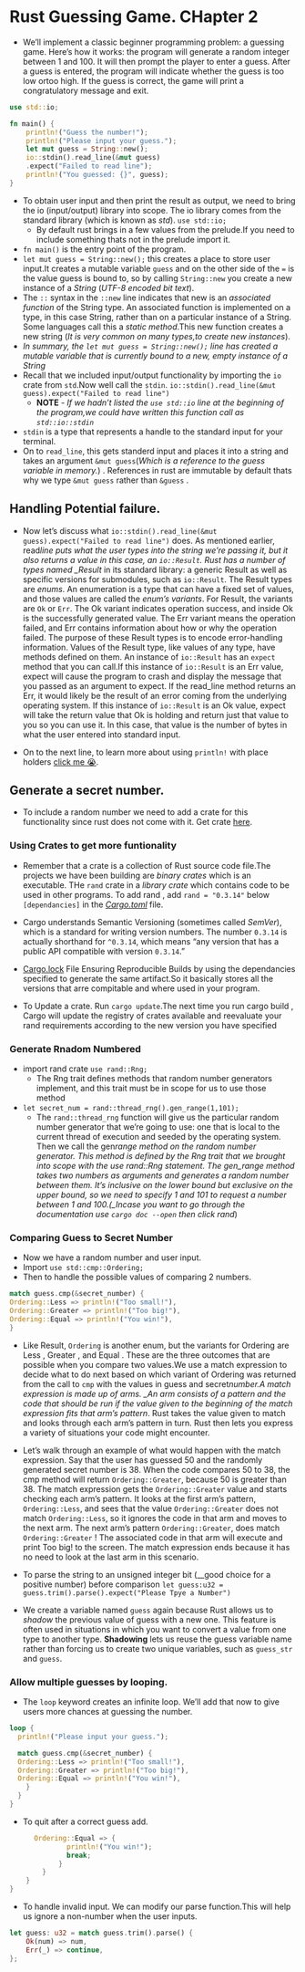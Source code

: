 # Rust Guessing Game. CHapter 2

- We’ll implement a classic beginner programming problem: a guessing game. Here’s how it works: the program will generate a random integer between 1 and 100. It will then prompt the player to enter a guess. After a guess is entered, the program will indicate whether the guess is too low ortoo high. If the guess is correct, the game will print a congratulatory message and exit.

```rs
use std::io;

fn main() {
    println!("Guess the number!");
    println!("Please input your guess.");
    let mut guess = String::new();
    io::stdin().read_line(&mut guess)
    .expect("Failed to read line");
    println!("You guessed: {}", guess);
}

```

- To obtain user input and then print the result as output, we need to bring the io (input/output) library into scope. The io library comes from the
  standard library (which is known as _std_). `use std::io;`
  - By default rust brings in a few values from the prelude.If you need to include something thats not in the prelude import it.
- `fn main()` is the entry point of the program.
- `let mut guess = String::new();` this creates a place to store user input.It creates a mutable variable `guess` and on the other side of the `=` is the value guess is bound to, so by calling `String::new` you create a new instance of a _String_ (_UTF-8 encoded bit text_).
- The `::` syntax in the `::new` line indicates that new is an _associated function_ of the String type. An associated function is implemented on a type, in this case String, rather than on a particular instance of a String. Some languages call this a _static method_.This new function creates a new string (_It is very common on many types,to create new instances_).
- _In summary, the `let mut guess = String::new();` line has created a mutable variable that is currently bound to a new, empty instance of a String_
- Recall that we included input/output functionality by importing the `io` crate from `std`.Now well call the `stdin`.
  `io::stdin().read_line(&mut guess).expect("Failed to read line")`
  - **NOTE** - _If we hadn’t listed the `use std::io` line at the beginning of the program,we could have written this function call as `std::io::stdin`_
- `stdin` is a type that represents a handle
  to the standard input for your terminal.
- On to `read_line`, this gets standerd input and places it into a string and takes an argument `&mut guess`(_Which is a reference to the guess variable in memory._) . References in rust are immutable by default thats why we type `&mut guess` rather than `&guess` .

## Handling Potential failure.

- Now let’s discuss what `io::stdin().read_line(&mut guess).expect("Failed to read line")` does.
  As mentioned earlier, read*line puts what the user types into the string
  we’re passing it, but it also returns a value in this case, an `io::Result`. Rust
  has a number of types named \_Result* in its standard library: a generic Result
  as well as specific versions for submodules, such as `io::Result`.
  The Result types are _enums_. An
  enumeration is a type that can have a fixed set of values, and those values are called the _enum’s variants_.
  For Result, the variants are `Ok` or `Err`. The Ok variant indicates operation success, and inside Ok is the successfully generated value. The Err variant means the operation failed, and Err contains information about how or why the operation failed.
  The purpose of these Result types is to encode error-handling information. Values of the Result type, like values of any type, have methods defined on them. An instance of `io::Result` has an `expect` method that you can call.If this instance of `io::Result` is an Err value, expect will cause the program to
  crash and display the message that you passed as an argument to expect. If
  the read_line method returns an Err, it would likely be the result of an error coming from the underlying operating system. If this instance of `io::Result` is an Ok value, expect will take the return value that Ok is holding and return just that value to you so you can use it. In this case, that value is the number of bytes in what the user entered into standard input.

- On to the next line, to learn more about using `println!` with place holders [click me 😭](../0x1print.md).

## Generate a secret number.

- To include a random number we need to add a crate for this functionality since rust does not come with it. Get crate [here](https://crates.io/crates/rand/).

### Using Crates to get more funtionality

- Remember that a crate is a collection of Rust source code file.The projects we have been building are _binary crates_ which is an executable. THe `rand` crate in a _library crate_ which contains code to be used in other programs. To add rand , add `rand = "0.3.14"` below `[dependancies]` in the [_Cargo.toml_](../../Cargo.toml) file.
- Cargo understands Semantic Versioning
  (sometimes called _SemVer_), which is a standard for writing version numbers.
  The number `0.3.14` is actually shorthand for `^0.3.14`, which means “any version that has a public API compatible with version `0.3.14`.”

- [Cargo.lock](../../Cargo.lock) File Ensuring Reproducible Builds by using the dependancies specified to generate the same artifact.So it basically stores all the versions that arre compitable and where used in your program.
- To Update a crate. Run `cargo update`.The next time you run cargo build , Cargo will update the registry of crates available and reevaluate your rand requirements according to the new version you have specified

### Generate Rnadom Numbered

- import rand crate `use rand::Rng;`
  - The Rng trait defines methods
    that random number generators implement, and this trait must be in scope for us to use those method
- `let secret_num = rand::thread_rng().gen_range(1,101);`
  - The `rand::thread_rng` function will give us the particular random number generator that we’re going to use: one that is local to the current thread of execution and seeded by the operating system. Then we call the gen*range method on the random number generator. This method is defined by the Rng trait that we brought into scope with the use rand::Rng statement. The gen_range method takes two numbers as arguments and generates a random number between them. It’s inclusive on the lower bound but exclusive on the upper bound, so we need to specify 1 and 101 to request a number between 1 and 100.(\_Incase you want to go through the documentation use `cargo doc --open` then click rand*)

### Comparing Guess to Secret Number

- Now we have a random number and user input.
- Import `use std::cmp::Ordering;`
- Then to handle the possible values of comparing 2 numbers.

```rs
match guess.cmp(&secret_number) {
Ordering::Less => println!("Too small!"),
Ordering::Greater => println!("Too big!"),
Ordering::Equal => println!("You win!"),
}
```

- Like Result, `Ordering` is another enum, but the variants for Ordering are Less , Greater , and Equal . These are the three outcomes that are possible when you compare two values.We use a match
  expression to decide what to do next based on which variant of Ordering was returned from the call to `cmp` with the values in guess and secret*number.A match expression is made up of arms. \_An arm consists of a pattern and the code that should be run if the value given to the beginning of the match expression fits that arm’s pattern*. Rust takes the value given to match and looks through each arm’s pattern in turn. Rust then lets you express a variety of situations your code might encounter.

- Let’s walk through an example of what would happen with the match expression. Say that the user has guessed 50 and the randomly generated secret number is 38. When the code compares 50 to 38, the cmp method will return `Ordering::Greater`, because 50 is greater than 38. The match expression gets the `Ordering::Greater` value and starts checking each arm’s pattern. It looks at the first arm’s pattern, `Ordering::Less`, and sees that the value `Ordering::Greater` does not match `Ordering::Less`, so it ignores the code in that arm and moves to the next arm. The next arm’s pattern `Ordering::Greater`, does match `Ordering::Greater` ! The associated code in that arm will execute and print Too big! to the screen. The match expression ends because it has no need to look at the last arm in this scenario.
- To parse the string to an unsigned integer bit (\_\_good choice for a positive number) before comparison `let guess:u32 = guess.trim().parse().expect("Please Tpye a Number")`
- We create a variable named `guess` again because Rust allows us to _shadow_ the previous value of guess with a new one. This feature is often used in situations in which you want to convert a value from one type to another type. **Shadowing** lets us reuse the guess variable name rather than forcing us to create two unique variables, such as `guess_str` and `guess`.

### Allow multiple guesses by looping.

- The `loop` keyword creates an infinite loop. We’ll add that now to give users more chances at guessing the number.

```rs
loop {
  println!("Please input your guess.");

  match guess.cmp(&secret_number) {
  Ordering::Less => println!("Too small!"),
  Ordering::Greater => println!("Too big!"),
  Ordering::Equal => println!("You win!"),
    }
  }
}
```

- To quit after a correct guess add.

```rs
      Ordering::Equal => {
              println!("You win!");
              break;
            }
        }
    }
}
```

- To handle invalid input. We can modify our parse function.This will help us ignore a non-number when the user inputs.

```rs
let guess: u32 = match guess.trim().parse() {
    Ok(num) => num,
    Err(_) => continue,
};
```
